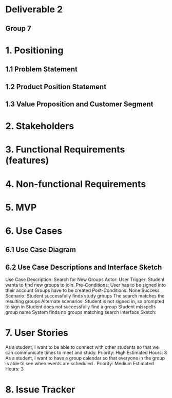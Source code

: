 # Deliverable 2

## Group 7

# 1. Positioning

## 1.1 Problem Statement


## 1.2 Product Position Statement


## 1.3 Value Proposition and Customer Segment


# 2. Stakeholders


# 3. Functional Requirements (features)


# 4. Non-functional Requirements


# 5. MVP


# 6. Use Cases

## 6.1 Use Case Diagram


## 6.2 Use Case Descriptions and Interface Sketch

Use Case Description: Search for New Groups
Actor: User
Trigger: Student wants to find new groups to join. 
Pre-Conditions:
User has to be signed into their account
Groups have to be created
Post-Conditions:
None
Success Scenario:
Student successfully finds study groups
The search matches the resulting groups
Alternate scenarios: 
Student is not signed in, so prompted to sign in
Student does not successfully find a group
Student misspells group name
System finds no groups matching search
Interface Sketch:


# 7. User Stories
As a student, I want to be able to connect with other students so that we can communicate times to meet and study.
Priority: High
Estimated Hours: 8
As a student, I want to have a group calendar so that everyone in the group is able to see when events are scheduled  .
Priority: Medium
Estimated Hours: 3


# 8. Issue Tracker

